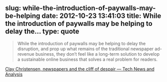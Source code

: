slug: while-the-introduction-of-paywalls-may-be-helping
date: 2012-10-23 13:41:03
title: While the introduction of paywalls may be helping to delay the...
type: quote
---

> While the introduction of paywalls may be helping to delay the disruption, and prop up what remains of the traditional newspaper ad-revenue business, they don’t feel like a long-term solution to develop a sustainable online business that solves a real problem for readers.

[Clay Christensen, newspapers and the cliff of despair — Tech News and Analysis](http://gigaom.com/2012/10/22/clay-christensen-newspapers-and-the-cliff-of-despair/)

